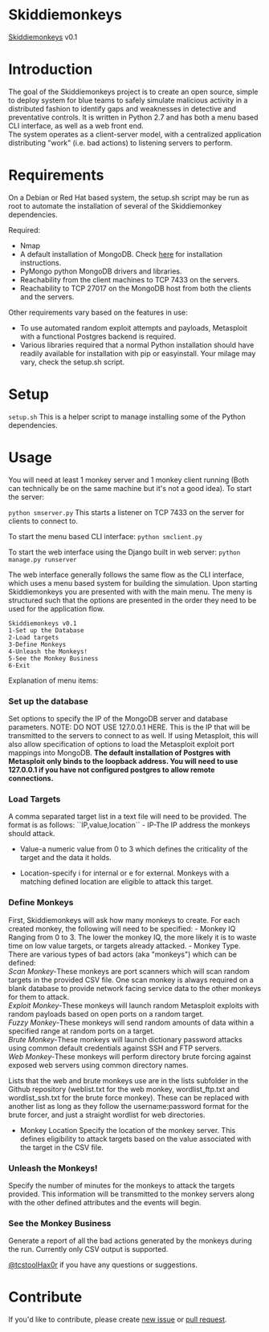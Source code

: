 Skiddiemonkeys 
========

[Skiddiemonkeys](http://www.skiddiemonkeys.net) v0.1

Introduction
============
The goal of the Skiddiemonkeys project is to create an open source, simple to deploy system for blue teams to safely simulate malicious activity in a distributed fashion to identify gaps and weaknesses in detective and preventative controls.  It is written in Python 2.7 and has both a menu based CLI interface, as well as a web front end.  
The system operates as a client-server model, with a centralized application distributing "work" (i.e. bad actions) to listening servers to perform.

Requirements 
============
On a Debian or Red Hat based system, the setup.sh script may be run as root to automate the installation of several of the Skiddiemonkey dependencies.  

Required:
- Nmap
- A default installation of MongoDB. Check [here](http://docs.mongodb.org/manual/installation/) for installation instructions.
- PyMongo python MongoDB drivers and libraries.
- Reachability from the client machines to TCP 7433 on the servers.
- Reachability to TCP 27017 on the MongoDB host from both the clients and the servers.

Other requirements vary based on the features in use:
- To use automated random exploit attempts and payloads, Metasploit with a functional Postgres backend is required.
- Various libraries required that a normal Python installation should have readily available for installation with pip or easyinstall. Your milage may vary, check the setup.sh script. 

Setup
============
``setup.sh`` This is a helper script to manage installing some of the Python dependencies.

Usage
=====
You will need at least 1 monkey server and 1 monkey client running (Both can technically be on the same machine but it's not a good idea).
To start the server:

``python smserver.py``
This starts a listener on TCP 7433 on the server for clients to connect to.  

To start the menu based CLI interface:
``python smclient.py``

To start the web interface using the Django built in web server:
``python manage.py runserver``

The web interface generally follows the same flow as the CLI interface, which uses a menu based system for building the simulation.  Upon starting Skiddiemonkeys you are presented with with the main menu.  The meny is structured such that the options are presented in the order they need to be used for the application flow.

```
Skiddiemonkeys v0.1
1-Set up the Database
2-Load targets
3-Define Monkeys
4-Unleash the Monkeys!
5-See the Monkey Business
6-Exit
```


Explanation of menu items:
<h3>Set up the database</h3>
Set options to specify the IP of the MongoDB server and database parameters.  NOTE:  DO NOT USE 127.0.0.1 HERE.  This is the IP that will be transmitted to the servers to connect to as well.  
If using Metasploit, this will also allow specification of options to load the Metasploit exploit port mappings into MongoDB.
<b>The default installation of Postgres with Metasploit only binds to the loopback address.  You will need to use 127.0.0.1 if you have not configured postgres to allow remote connections.</b>

<h3>Load Targets</h3>
A comma separated target list in a text file will need to be provided.  The format is as follows:
``IP,value,location``
- IP-The IP address the monkeys should attack.

- Value-a numeric value from 0 to 3 which defines the criticality of the target and the data it holds.

- Location-specify i for internal or e for external.  Monkeys with a matching defined location are eligible to attack this target.
 
<h3>Define Monkeys</h3>
First, Skiddiemonkeys will ask how many monkeys to create.  For each created monkey, the following will need to be specified:
- Monkey IQ Ranging from 0 to 3.  The lower the monkey IQ, the more likely it is to waste time on low value targets, or targets already attacked.
- Monkey Type.  There are various types of bad actors (aka "monkeys") which can be defined:<br>
<i>Scan Monkey-</i>These monkeys are port scanners which will scan random targets in the provided CSV file.  One scan monkey is always required on a blank database to provide network facing service data to the other monkeys for them to attack.<br>
<i>Exploit Monkey-</i>These monkeys will launch random Metasploit exploits with random payloads based on open ports on a random target.<br>
<i>Fuzzy Monkey-</i>These monkeys will send random amounts of data within a specified range at random ports on a target.<br>
<i>Brute Monkey-</i>These monkeys will launch dictionary password attacks using common default credentials against SSH and FTP servers.<br>
<i>Web Monkey-</i>These monkeys will perform directory brute forcing against exposed web servers using common directory names.<br>

Lists that the web and brute monkeys use are in the lists subfolder in the Github repository (weblist.txt for the web monkey, wordlist_ftp.txt and wordlist_ssh.txt for the brute force monkey).  These can be replaced with another list as long as they follow the username:password format for the brute forcer, and just a straight wordlist for web directories.


- Monkey Location
Specify the location of the monkey server.  This defines eligibility to attack targets based on the value associated with the target in the CSV file.

<h3>Unleash the Monkeys!</h3>
Specify the number of minutes for the monkeys to attack the targets provided.  This information will be transmitted to the monkey servers along with the other defined attributes and the events will begin.

<h3>See the Monkey Business</h3>
Generate a report of all the bad actions generated by the monkeys during the run.  Currently only CSV output is supported.


 [@tcstoolHax0r](https://twitter.com/tcstoolHax0r) if you have any questions or suggestions. 

Contribute
==========

If you'd like to contribute, please create [new issue](https://github.com/tcstool/skiddiemonkeys/issues) or [pull request](https://github.com/tcstool/skiddiemonkeys/pulls).